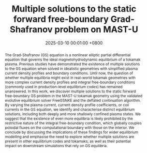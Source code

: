 ---
title:          "Multiple solutions to the static forward free-boundary Grad-Shafranov problem on MAST-U"
selected:       true
pub:            "arXiv"
date:           2025-03-10 00:01:00 +0800  # so the site can order them correctly

abstract: >-
  The Grad-Shafranov (GS) equation is a nonlinear elliptic partial differential equation that governs the ideal magnetohydrodynamic equilibrium of a tokamak plasma. Previous studies have demonstrated the existence of multiple solutions to the GS equation when solved in idealistic geometries with simplified plasma current density profiles and boundary conditions. Until now, the question of whether multiple equilibria might exist in real-world tokamak geometries with more complex current density profiles and integral free-boundary conditions (commonly used in production-level equilibrium codes) has remained unanswered. In this work, we discover multiple solutions to the static forward free-boundary GS problem in the MAST-U tokamak geometry using the validated evolutive equilibrium solver FreeGSNKE and the deflated continuation algorithm. By varying the plasma current, current density profile coefficients, or coil currents in the GS equation, we identify and characterise distinct equilibrium solutions, including both deeply and more shallowly confined plasma states. We suggest that the existence of even more equilibria is likely prohibited by the restrictive nature of the integral free-boundary condition, which globally couples poloidal fluxes on the computational boundary with those on the interior. We conclude by discussing the implications of these findings for wider equilibrium modelling and emphasise the need to explore whether multiple solutions are present in other equilibrium codes and tokamaks, as well as their potential impact on downstream simulations that rely on GS equilibria.

pub_last:       <span class="badge badge-info">Multiple solutions</span> <span class="badge badge-info">Grad-Shafranov</span> <span class="badge badge-info">MHD equilibria</span> <span class="badge badge-info">FreeGSNKE</span> <span class="badge badge-info">Deflated continuation</span> <span class="badge badge-info">MAST-U</span>

cover: /assets/images/multiple_solutions.png

authors:
  - K. Pentland
  - N. C. Amorisco
  - P. E. Farrell
  - C. J. Ham

links:
  # Publication: https://iopscience.iop.org/article/10.1088/1402-4896/ada192
  arXiv: https://arxiv.org/abs/2503.05674
  # Code: https://github.com/luost26/academic-homepage
  # Poster: /assets/docs/freegsnke_validation_poster.pdf
  # Talk: /assets/docs/freegsnke_validation.pdf



---